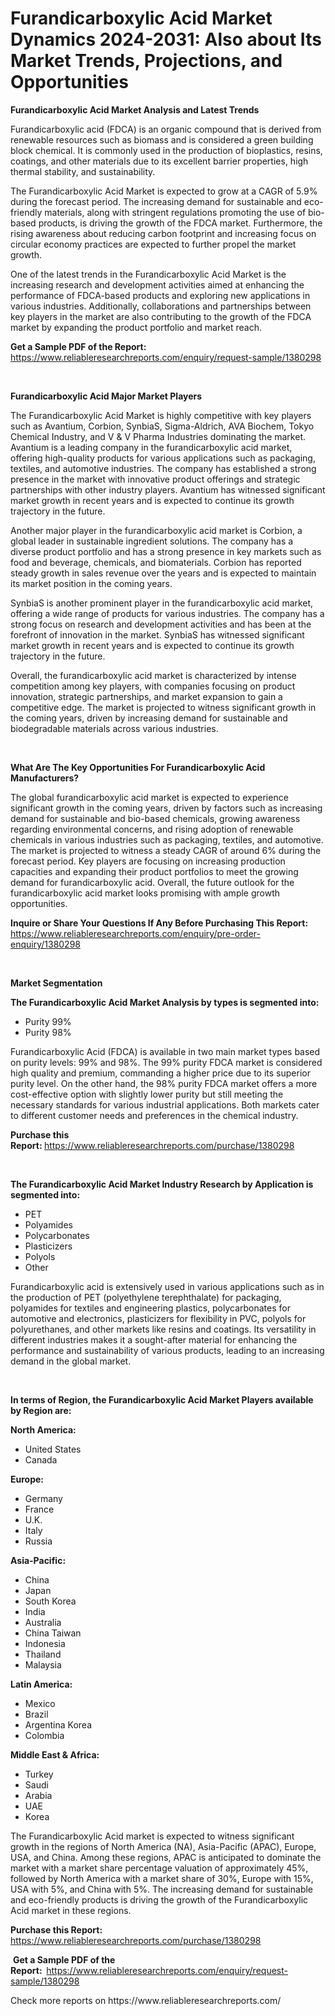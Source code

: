 <p><h1>Furandicarboxylic Acid Market Dynamics 2024-2031: Also about Its Market Trends, Projections, and Opportunities</h1></p><p><strong>Furandicarboxylic Acid Market Analysis and Latest Trends</strong></p>
<p><p>Furandicarboxylic acid (FDCA) is an organic compound that is derived from renewable resources such as biomass and is considered a green building block chemical. It is commonly used in the production of bioplastics, resins, coatings, and other materials due to its excellent barrier properties, high thermal stability, and sustainability.</p><p>The Furandicarboxylic Acid Market is expected to grow at a CAGR of 5.9% during the forecast period. The increasing demand for sustainable and eco-friendly materials, along with stringent regulations promoting the use of bio-based products, is driving the growth of the FDCA market. Furthermore, the rising awareness about reducing carbon footprint and increasing focus on circular economy practices are expected to further propel the market growth.</p><p>One of the latest trends in the Furandicarboxylic Acid Market is the increasing research and development activities aimed at enhancing the performance of FDCA-based products and exploring new applications in various industries. Additionally, collaborations and partnerships between key players in the market are also contributing to the growth of the FDCA market by expanding the product portfolio and market reach.</p></p>
<p><strong>Get a Sample PDF of the Report:&nbsp;</strong> <a href="https://www.reliableresearchreports.com/enquiry/request-sample/1380298">https://www.reliableresearchreports.com/enquiry/request-sample/1380298</a></p>
<p>&nbsp;</p>
<p><strong>Furandicarboxylic Acid Major Market Players</strong></p>
<p><p>The Furandicarboxylic Acid Market is highly competitive with key players such as Avantium, Corbion, SynbiaS, Sigma-Aldrich, AVA Biochem, Tokyo Chemical Industry, and V & V Pharma Industries dominating the market. Avantium is a leading company in the furandicarboxylic acid market, offering high-quality products for various applications such as packaging, textiles, and automotive industries. The company has established a strong presence in the market with innovative product offerings and strategic partnerships with other industry players. Avantium has witnessed significant market growth in recent years and is expected to continue its growth trajectory in the future.</p><p>Another major player in the furandicarboxylic acid market is Corbion, a global leader in sustainable ingredient solutions. The company has a diverse product portfolio and has a strong presence in key markets such as food and beverage, chemicals, and biomaterials. Corbion has reported steady growth in sales revenue over the years and is expected to maintain its market position in the coming years.</p><p>SynbiaS is another prominent player in the furandicarboxylic acid market, offering a wide range of products for various industries. The company has a strong focus on research and development activities and has been at the forefront of innovation in the market. SynbiaS has witnessed significant market growth in recent years and is expected to continue its growth trajectory in the future.</p><p>Overall, the furandicarboxylic acid market is characterized by intense competition among key players, with companies focusing on product innovation, strategic partnerships, and market expansion to gain a competitive edge. The market is projected to witness significant growth in the coming years, driven by increasing demand for sustainable and biodegradable materials across various industries.</p></p>
<p>&nbsp;</p>
<p><strong>What Are The Key Opportunities For Furandicarboxylic Acid Manufacturers?</strong></p>
<p><p>The global furandicarboxylic acid market is expected to experience significant growth in the coming years, driven by factors such as increasing demand for sustainable and bio-based chemicals, growing awareness regarding environmental concerns, and rising adoption of renewable chemicals in various industries such as packaging, textiles, and automotive. The market is projected to witness a steady CAGR of around 6% during the forecast period. Key players are focusing on increasing production capacities and expanding their product portfolios to meet the growing demand for furandicarboxylic acid. Overall, the future outlook for the furandicarboxylic acid market looks promising with ample growth opportunities.</p></p>
<p><strong>Inquire or Share Your Questions If Any Before Purchasing This Report:</strong> <a href="https://www.reliableresearchreports.com/enquiry/pre-order-enquiry/1380298">https://www.reliableresearchreports.com/enquiry/pre-order-enquiry/1380298</a></p>
<p>&nbsp;</p>
<p><strong>Market Segmentation</strong></p>
<p><strong>The Furandicarboxylic Acid Market Analysis by types is segmented into:</strong></p>
<p><ul><li>Purity 99%</li><li>Purity 98%</li></ul></p>
<p><p>Furandicarboxylic Acid (FDCA) is available in two main market types based on purity levels: 99% and 98%. The 99% purity FDCA market is considered high quality and premium, commanding a higher price due to its superior purity level. On the other hand, the 98% purity FDCA market offers a more cost-effective option with slightly lower purity but still meeting the necessary standards for various industrial applications. Both markets cater to different customer needs and preferences in the chemical industry.</p></p>
<p><strong>Purchase this Report:&nbsp;</strong><a href="https://www.reliableresearchreports.com/purchase/1380298">https://www.reliableresearchreports.com/purchase/1380298</a></p>
<p>&nbsp;</p>
<p><strong>The Furandicarboxylic Acid Market Industry Research by Application is segmented into:</strong></p>
<p><ul><li>PET</li><li>Polyamides</li><li>Polycarbonates</li><li>Plasticizers</li><li>Polyols</li><li>Other</li></ul></p>
<p><p>Furandicarboxylic acid is extensively used in various applications such as in the production of PET (polyethylene terephthalate) for packaging, polyamides for textiles and engineering plastics, polycarbonates for automotive and electronics, plasticizers for flexibility in PVC, polyols for polyurethanes, and other markets like resins and coatings. Its versatility in different industries makes it a sought-after material for enhancing the performance and sustainability of various products, leading to an increasing demand in the global market.</p></p>
<p>&nbsp;</p>
<p><strong>In terms of Region, the Furandicarboxylic Acid Market Players available by Region are:</strong></p>
<p>
    <p> <strong> North America: </strong>
        <ul>
            <li>United States</li>
            <li>Canada</li>
        </ul>
        </p> 
    <p> <strong> Europe: </strong>
        <ul>
            <li>Germany</li>
            <li>France</li>
            <li>U.K.</li>
            <li>Italy</li>
            <li>Russia</li>
        </ul>
        </p> 
    <p> <strong> Asia-Pacific: </strong>
        <ul>
            <li>China</li>
            <li>Japan</li>
            <li>South Korea</li>
            <li>India</li>
            <li>Australia</li>
            <li>China Taiwan</li>
            <li>Indonesia</li>
            <li>Thailand</li>
            <li>Malaysia</li>
        </ul>
        </p> 
    <p> <strong> Latin America: </strong>
        <ul>
            <li>Mexico</li>
            <li>Brazil</li>
            <li>Argentina Korea</li>
            <li>Colombia</li>
        </ul>
        </p> 
    <p> <strong> Middle East & Africa: </strong>
        <ul>
            <li>Turkey</li>
            <li>Saudi</li>
            <li>Arabia</li>
            <li>UAE</li>
            <li>Korea</li>
        </ul>
    </p>
    </p>
<p><p>The Furandicarboxylic Acid market is expected to witness significant growth in the regions of North America (NA), Asia-Pacific (APAC), Europe, USA, and China. Among these regions, APAC is anticipated to dominate the market with a market share percentage valuation of approximately 45%, followed by North America with a market share of 30%, Europe with 15%, USA with 5%, and China with 5%. The increasing demand for sustainable and eco-friendly products is driving the growth of the Furandicarboxylic Acid market in these regions.</p></p>
<p><strong>Purchase this Report: </strong><a href="https://www.reliableresearchreports.com/purchase/1380298">https://www.reliableresearchreports.com/purchase/1380298</a></p>
<p>&nbsp;<strong>Get a Sample PDF of the Report:&nbsp;&nbsp;</strong><a href="https://www.reliableresearchreports.com/enquiry/request-sample/1380298">https://www.reliableresearchreports.com/enquiry/request-sample/1380298</a></p>
<p><strong></strong></p>
<p>Check more reports on https://www.reliableresearchreports.com/</p>